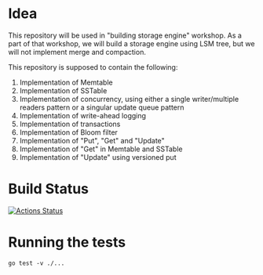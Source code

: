 # Idea

This repository will be used in "building storage engine" workshop. As a part of that workshop, we will build a storage engine using LSM tree, but we will not implement
merge and compaction.

This repository is supposed to contain the following:
1. Implementation of Memtable
2. Implementation of SSTable
3. Implementation of concurrency, using either a single writer/multiple readers pattern or a singular update queue pattern
4. Implementation of write-ahead logging
5. Implementation of transactions
6. Implementation of Bloom filter
7. Implementation of "Put", "Get" and "Update"
8. Implementation of "Get" in Memtable and SSTable
9. Implementation of "Update" using versioned put

# Build Status
[![Actions Status](https://github.com/SarthakMakhija/storage-engine-workshop/workflows/GoCI/badge.svg)](https://github.com/SarthakMakhija/storage-engine-workshop/actions)

# Running the tests
`go test -v ./...`
